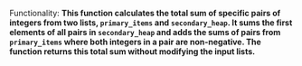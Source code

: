 Functionality: **This function calculates the total sum of specific pairs of integers from two lists, `primary_items` and `secondary_heap`. It sums the first elements of all pairs in `secondary_heap` and adds the sums of pairs from `primary_items` where both integers in a pair are non-negative. The function returns this total sum without modifying the input lists.**